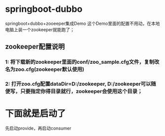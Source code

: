 # springboot-dubbo
springboot+dubbo+zooeeper集成Demo
这个Demo里面的配置不用动，在本地电脑上装一个zookeeper就能跑了；
## zookeeper配置说明
### 1: 将下载新的zookeeper里面的conf/zoo_sample.cfg文件，复制改名为zoo.cfg(zookeeper默认使用) 
### 2: 打开zoo.cfg配置dataDir=D:/zookeeper,  D:/zookeeper可以随便写，只要指定你得目录就行，zookeeper会使用这个目录；

# 下面就是启动了
先启动provide，再启动consumer
